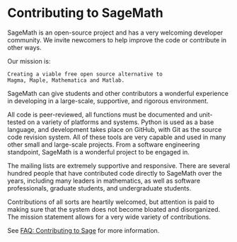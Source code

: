 # Contributing to SageMath #

SageMath is an open-source project and has a very welcoming developer
community. We invite newcomers to help improve the code or contribute
in other ways.

Our mission is:

    Creating a viable free open source alternative to
    Magma, Maple, Mathematica and Matlab.

SageMath can give students and other contributors a wonderful
experience in developing in a large-scale, supportive, and rigorous
environment.

All code is peer-reviewed, all functions must be documented and
unit-tested on a variety of platforms and systems. Python is used as a
base language, and development takes place on GitHub, with Git as the
source code revision system. All of these tools are very capable and
used in many other small and large-scale projects. From a software
engineering standpoint, SageMath is a wonderful project to be engaged
in.

The mailing lists are extremely supportive and responsive. There are
several hundred people that have contributed code directly to SageMath
over the years, including many leaders in mathematics, as well as
software professionals, graduate students, and undergraduate students.

Contributions of all sorts are heartily welcomed, but attention is
paid to making sure that the system does not become bloated and
disorganized. The mission statement allows for a very wide variety of
contributions.

See [FAQ: Contributing to Sage](https://doc.sagemath.org/html/en/faq/faq-contribute.html)
for more information.
